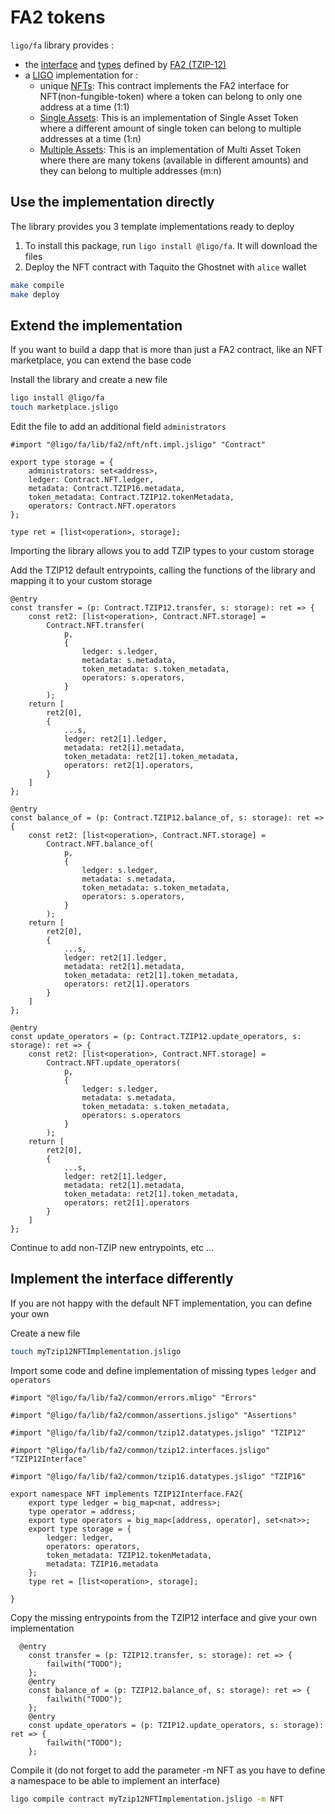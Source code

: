# FA2 tokens

`ligo/fa` library provides :

- the [interface](./lib/fa2/common/tzip12.interfaces.jsligo) and [types](./lib/fa2/common/tzip12.datatypes.jsligo) defined by [FA2 (TZIP-12)](https://tzip.tezosagora.org/proposal/tzip-12/)
- a [LIGO](https://ligolang.org/) implementation for :
  - unique [NFTs](./lib/fa2/nft/nft.impl.jsligo): This contract implements the FA2 interface for
    NFT(non-fungible-token) where a token can belong to only one address at a time
    (1:1)
  - [Single Assets](./lib/fa2/asset/single_asset.impl.mligo): This is an implementation of
    Single Asset Token where a different amount of single token can belong to multiple
    addresses at a time (1:n)
  - [Multiple Assets](./lib/fa2/asset/multi_asset.impl.mligo): This is an implementation of
    Multi Asset Token where there are many tokens (available in different amounts)
    and they can belong to multiple addresses (m:n)

## Use the implementation directly

The library provides you 3 template implementations ready to deploy

1. To install this package, run `ligo install @ligo/fa`. It will download the files
1. Deploy the NFT contract with Taquito the Ghostnet with `alice` wallet

```bash
make compile
make deploy
```

## Extend the implementation

If you want to build a dapp that is more than just a FA2 contract, like an NFT marketplace, you can extend the base code

Install the library and create a new file

```bash
ligo install @ligo/fa
touch marketplace.jsligo
```

Edit the file to add an additional field `administrators`

```ligolang
#import "@ligo/fa/lib/fa2/nft/nft.impl.jsligo" "Contract"

export type storage = {
    administrators: set<address>,
    ledger: Contract.NFT.ledger,
    metadata: Contract.TZIP16.metadata,
    token_metadata: Contract.TZIP12.tokenMetadata,
    operators: Contract.NFT.operators
};

type ret = [list<operation>, storage];
```

Importing the library allows you to add TZIP types to your custom storage

Add the TZIP12 default entrypoints, calling the functions of the library and mapping it to your custom storage

```ligolang
@entry
const transfer = (p: Contract.TZIP12.transfer, s: storage): ret => {
    const ret2: [list<operation>, Contract.NFT.storage] =
        Contract.NFT.transfer(
            p,
            {
                ledger: s.ledger,
                metadata: s.metadata,
                token_metadata: s.token_metadata,
                operators: s.operators,
            }
        );
    return [
        ret2[0],
        {
            ...s,
            ledger: ret2[1].ledger,
            metadata: ret2[1].metadata,
            token_metadata: ret2[1].token_metadata,
            operators: ret2[1].operators,
        }
    ]
};

@entry
const balance_of = (p: Contract.TZIP12.balance_of, s: storage): ret => {
    const ret2: [list<operation>, Contract.NFT.storage] =
        Contract.NFT.balance_of(
            p,
            {
                ledger: s.ledger,
                metadata: s.metadata,
                token_metadata: s.token_metadata,
                operators: s.operators,
            }
        );
    return [
        ret2[0],
        {
            ...s,
            ledger: ret2[1].ledger,
            metadata: ret2[1].metadata,
            token_metadata: ret2[1].token_metadata,
            operators: ret2[1].operators
        }
    ]
};

@entry
const update_operators = (p: Contract.TZIP12.update_operators, s: storage): ret => {
    const ret2: [list<operation>, Contract.NFT.storage] =
        Contract.NFT.update_operators(
            p,
            {
                ledger: s.ledger,
                metadata: s.metadata,
                token_metadata: s.token_metadata,
                operators: s.operators
            }
        );
    return [
        ret2[0],
        {
            ...s,
            ledger: ret2[1].ledger,
            metadata: ret2[1].metadata,
            token_metadata: ret2[1].token_metadata,
            operators: ret2[1].operators
        }
    ]
};
```

Continue to add non-TZIP new entrypoints, etc ...

## Implement the interface differently

If you are not happy with the default NFT implementation, you can define your own

Create a new file

```bash
touch myTzip12NFTImplementation.jsligo
```

Import some code and define implementation of missing types `ledger` and `operators`

```ligolang
#import "@ligo/fa/lib/fa2/common/errors.mligo" "Errors"

#import "@ligo/fa/lib/fa2/common/assertions.jsligo" "Assertions"

#import "@ligo/fa/lib/fa2/common/tzip12.datatypes.jsligo" "TZIP12"

#import "@ligo/fa/lib/fa2/common/tzip12.interfaces.jsligo" "TZIP12Interface"

#import "@ligo/fa/lib/fa2/common/tzip16.datatypes.jsligo" "TZIP16"

export namespace NFT implements TZIP12Interface.FA2{
    export type ledger = big_map<nat, address>;
    type operator = address;
    export type operators = big_map<[address, operator], set<nat>>;
    export type storage = {
        ledger: ledger,
        operators: operators,
        token_metadata: TZIP12.tokenMetadata,
        metadata: TZIP16.metadata
    };
    type ret = [list<operation>, storage];

}
```

Copy the missing entrypoints from the TZIP12 interface and give your own implementation

```ligolang
  @entry
    const transfer = (p: TZIP12.transfer, s: storage): ret => {
        failwith("TODO");
    };
    @entry
    const balance_of = (p: TZIP12.balance_of, s: storage): ret => {
        failwith("TODO");
    };
    @entry
    const update_operators = (p: TZIP12.update_operators, s: storage): ret => {
        failwith("TODO");
    };
```

Compile it (do not forget to add the parameter -m NFT as you have to define a namespace to be able to implement an interface)

```bash
ligo compile contract myTzip12NFTImplementation.jsligo -m NFT
```
